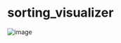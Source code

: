 # sorting_visualizer

![image](https://github.com/Mrudula274/sorting_visualizer/assets/121959719/0cc4a881-cdec-4fc7-86b8-9ce1930c1a70)
